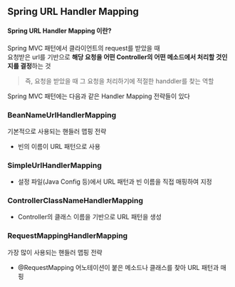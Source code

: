 ## Spring URL Handler Mapping

#### Spring URL Handler Mapping 이란?

Spring MVC 패턴에서 클라이언트의 request를 받았을 때  
요청받은 url를 기반으로 **해당 요청을 어떤 Controller의 어떤 메소드에서 처리할 것인지를 결정**하는 것

> 즉, 요청을 받았을 때 그 요청을 처리하기에 적절한 handdler를 찾는 역할

Spring MVC 패턴에는 다음과 같은 Handler Mapping 전략들이 있다

### BeanNameUrlHandlerMapping

기본적으로 사용되는 핸들러 맵핑 전략

- 빈의 이름이 URL 패턴으로 사용

### SimpleUrlHandlerMapping

- 설정 파일(Java Config 등)에서 URL 패턴과 빈 이름을 직접 매핑하여 지정

### ControllerClassNameHandlerMapping

- Controller의 클래스 이름을 기반으로 URL 패턴을 생성

### RequestMappingHandlerMapping

가장 많이 사용되는 핸들러 맵핑 전략

- @RequestMapping 어노테이션이 붙은 메소드나 클래스를 찾아 URL 패턴과 매핑
